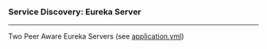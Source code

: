 ### Service Discovery: Eureka Server

---

Two Peer Aware Eureka Servers (see [application.yml](https://github.com/ikos23/learning-spring-cloud/blob/master/simple-eureka-server/src/main/resources/application.yml))
